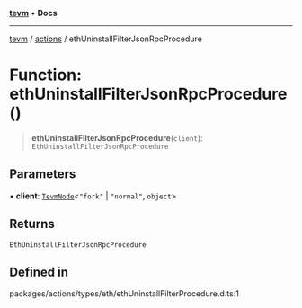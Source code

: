 [**tevm**](../../README.md) • **Docs**

***

[tevm](../../modules.md) / [actions](../README.md) / ethUninstallFilterJsonRpcProcedure

# Function: ethUninstallFilterJsonRpcProcedure()

> **ethUninstallFilterJsonRpcProcedure**(`client`): `EthUninstallFilterJsonRpcProcedure`

## Parameters

• **client**: [`TevmNode`](../../index/type-aliases/TevmNode.md)\<`"fork"` \| `"normal"`, `object`\>

## Returns

`EthUninstallFilterJsonRpcProcedure`

## Defined in

packages/actions/types/eth/ethUninstallFilterProcedure.d.ts:1
